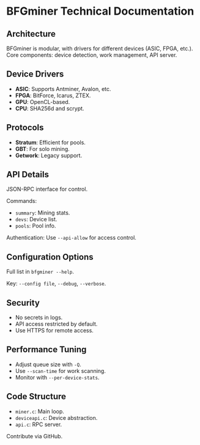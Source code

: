 # BFGminer Technical Documentation

## Architecture
BFGminer is modular, with drivers for different devices (ASIC, FPGA, etc.). Core components: device detection, work management, API server.

## Device Drivers
- **ASIC**: Supports Antminer, Avalon, etc.
- **FPGA**: BitForce, Icarus, ZTEX.
- **GPU**: OpenCL-based.
- **CPU**: SHA256d and scrypt.

## Protocols
- **Stratum**: Efficient for pools.
- **GBT**: For solo mining.
- **Getwork**: Legacy support.

## API Details
JSON-RPC interface for control.

Commands:
- `summary`: Mining stats.
- `devs`: Device list.
- `pools`: Pool info.

Authentication: Use `--api-allow` for access control.

## Configuration Options
Full list in `bfgminer --help`.

Key: `--config file`, `--debug`, `--verbose`.

## Security
- No secrets in logs.
- API access restricted by default.
- Use HTTPS for remote access.

## Performance Tuning
- Adjust queue size with `-Q`.
- Use `--scan-time` for work scanning.
- Monitor with `--per-device-stats`.

## Code Structure
- `miner.c`: Main loop.
- `deviceapi.c`: Device abstraction.
- `api.c`: RPC server.

Contribute via GitHub.